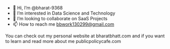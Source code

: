 - 👋 Hi, I’m @bharat-9368
- 👀 I’m interested in Data Science and Technology 
- 💞️ I’m looking to collaborate on SaaS Projects 
- 📫 How to reach me bbwork130299@gmail.com

You can check out my personal website at bharatbhatt.com 
and if you want to learn and read more about me publicpolicycafe.com

<!---
bharat-9368/bharat-9368 is a ✨ special ✨ repository because its `README.md` (this file) appears on your GitHub profile.
You can click the Preview link to take a look at your changes.
--->
